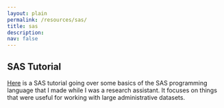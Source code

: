 ```yaml
---
layout: plain
permalink: /resources/sas/
title: sas
description:
nav: false
---
```


## SAS Tutorial

[Here](https://cen-sas-intro.netlify.app/intro.html) is a SAS tutorial going over some basics of the SAS programming language that I made while I was a research assistant. It focuses on things that were useful for working with large administrative datasets.
